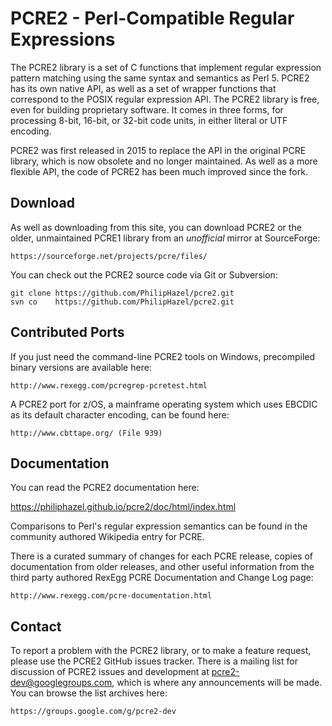 # PCRE2 - Perl-Compatible Regular Expressions

The PCRE2 library is a set of C functions that implement regular expression
pattern matching using the same syntax and semantics as Perl 5. PCRE2 has its
own native API, as well as a set of wrapper functions that correspond to the
POSIX regular expression API. The PCRE2 library is free, even for building 
proprietary software. It comes in three forms, for processing 8-bit, 16-bit,
or 32-bit code units, in either literal or UTF encoding.

PCRE2 was first released in 2015 to replace the API in the original PCRE 
library, which is now obsolete and no longer maintained. As well as a more
flexible API, the code of PCRE2 has been much improved since the fork.
 
## Download

As well as downloading from this site, you can download PCRE2 or the older,
unmaintained PCRE1 library from an *unofficial* mirror at SourceForge:

    https://sourceforge.net/projects/pcre/files/

You can check out the PCRE2 source code via Git or Subversion:

    git clone https://github.com/PhilipHazel/pcre2.git
    svn co    https://github.com/PhilipHazel/pcre2.git

## Contributed Ports

If you just need the command-line PCRE2 tools on Windows, precompiled binary
versions are available here:

    http://www.rexegg.com/pcregrep-pcretest.html

A PCRE2 port for z/OS, a mainframe operating system which uses EBCDIC as its
default character encoding, can be found here:

    http://www.cbttape.org/ (File 939)

## Documentation

You can read the PCRE2 documentation here:

https://philiphazel.github.io/pcre2/doc/html/index.html

Comparisons to Perl's regular expression semantics can be found in the
community authored Wikipedia entry for PCRE.

There is a curated summary of changes for each PCRE release, copies of
documentation from older releases, and other useful information from the third
party authored RexEgg PCRE Documentation and Change Log page:

    http://www.rexegg.com/pcre-documentation.html

## Contact

To report a problem with the PCRE2 library, or to make a feature request, please
use the PCRE2 GitHub issues tracker. There is a mailing list for discussion of
 PCRE2 issues and development at pcre2-dev@googlegroups.com, which is where any
announcements will be made. You can browse the list archives here:

    https://groups.google.com/g/pcre2-dev

